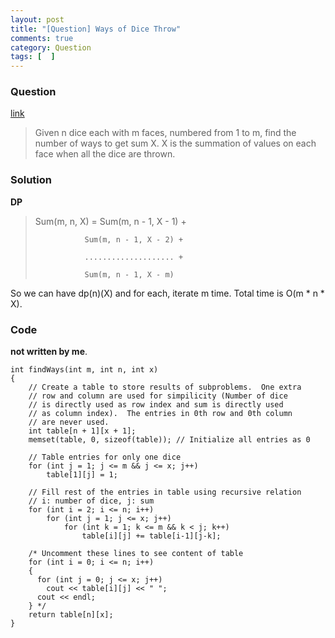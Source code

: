```yaml
---
layout: post
title: "[Question] Ways of Dice Throw"
comments: true
category: Question
tags: [  ]
---
```


### Question 

[link](http://www.geeksforgeeks.org/dice-throw-problem/)

> Given n dice each with m faces, numbered from 1 to m, find the number of ways to get sum X. X is the summation of values on each face when all the dice are thrown. 

### Solution

__DP__

> Sum(m, n, X) = Sum(m, n - 1, X - 1) + 
>
>                Sum(m, n - 1, X - 2) +
>
>                .................... + 
>
>                Sum(m, n - 1, X - m)

So we can have dp(n)(X) and for each, iterate m time. Total time is O(m * n * X). 

### Code

__not written by me__.

	int findWays(int m, int n, int x)
	{
	    // Create a table to store results of subproblems.  One extra 
	    // row and column are used for simpilicity (Number of dice
	    // is directly used as row index and sum is directly used
	    // as column index).  The entries in 0th row and 0th column
	    // are never used.
	    int table[n + 1][x + 1];
	    memset(table, 0, sizeof(table)); // Initialize all entries as 0
	 
	    // Table entries for only one dice
	    for (int j = 1; j <= m && j <= x; j++)
	        table[1][j] = 1;
	 
	    // Fill rest of the entries in table using recursive relation
	    // i: number of dice, j: sum
	    for (int i = 2; i <= n; i++)
	        for (int j = 1; j <= x; j++)
	            for (int k = 1; k <= m && k < j; k++)
	                table[i][j] += table[i-1][j-k];
	 
	    /* Uncomment these lines to see content of table
	    for (int i = 0; i <= n; i++)
	    {
	      for (int j = 0; j <= x; j++)
	        cout << table[i][j] << " ";
	      cout << endl;
	    } */
	    return table[n][x];
	}
